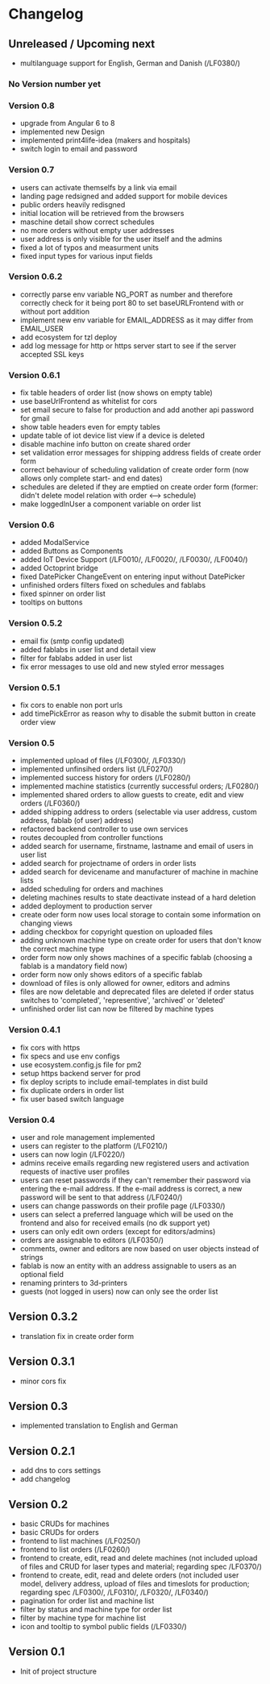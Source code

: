 # Changelog

## Unreleased / Upcoming next

* multilanguage support for English, German and Danish (/LF0380/)

### No Version number yet

### Version 0.8
* upgrade from Angular 6 to 8
* implemented new Design
* implemented print4life-idea (makers and hospitals)
* switch login to email and password

### Version 0.7
* users can activate themselfs by a link via email
* landing page redsigned and added support for mobile devices
* public orders heavily redisgned
* initial location will be retrieved from the browsers
* maschine detail show correct schedules
* no more orders without empty user addresses
* user address is only visible for the user itself and the admins
* fixed a lot of typos and measurment units
* fixed input types for various input fields

### Version 0.6.2

* correctly parse env variable NG_PORT as number and therefore correctly check for it being port 80 to set baseURLFrontend with or without port addition
* implement new env variable for EMAIL_ADDRESS as it may differ from EMAIL_USER
* add ecosystem for tzl deploy
* add log message for http or https server start to see if the server accepted SSL keys

### Version 0.6.1

* fix table headers of order list (now shows on empty table)
* use baseUrlFrontend as whitelist for cors
* set email secure to false for production and add another api password for gmail
* show table headers even for empty tables
* update table of iot device list view if a device is deleted
* disable machine info button on create shared order
* set validation error messages for shipping address fields of create order form
* correct behaviour of scheduling validation of create order form (now allows only complete start- and end dates)
* schedules are deleted if they are emptied on create order form (former: didn't delete model relation with order <--> schedule)
* make loggedInUser a component variable on order list

### Version 0.6

* added ModalService
* added Buttons as Components
* added IoT Device Support (/LF0010/, /LF0020/, /LF0030/, /LF0040/)
* added Octoprint bridge
* fixed DatePicker ChangeEvent on entering input without DatePicker
* unfinished orders filters fixed on schedules and fablabs
* fixed spinner on order list
* tooltips on buttons

### Version 0.5.2

* email fix (smtp config updated)
* added fablabs in user list and detail view
* filter for fablabs added in user list
* fix error messages to use old and new styled error messages

### Version 0.5.1

* fix cors to enable non port urls
* add timePickError as reason why to disable the submit button in create order view

### Version 0.5

* implemented upload of files (/LF0300/, /LF0330/)
* implemented unfinsihed orders list (/LF0270/)
* implemented success history for orders (/LF0280/)
* implemented machine statistics (currently successful orders; /LF0280/)
* implemented shared orders to allow guests to create, edit and view orders (/LF0360/)
* added shipping address to orders (selectable via user address, custom address, fablab (of user) address)
* refactored backend controller to use own services
* routes decoupled from controller functions
* added search for username, firstname, lastname and email of users in user list
* added search for projectname of orders in order lists
* added search for devicename and manufacturer of machine in machine lists
* added scheduling for orders and machines
* deleting machines results to state deactivate instead of a hard deletion
* added deployment to production server
* create oder form now uses local storage to contain some information on changing views
* adding checkbox for copyright question on uploaded files
* adding unknown machine type on create order for users that don't know the correct machine type
* order form now only shows machines of a specific fablab (choosing a fablab is a mandatory field now)
* order form now only shows editors of a specific fablab
* download of files is only allowed for owner, editors and admins
* files are now deletable and deprecated files are deleted if order status switches to 'completed', 'representive', 'archived' or 'deleted'
* unfinished order list can now be filtered by machine types

### Version 0.4.1

* fix cors with https
* fix specs and use env configs
* use ecosystem.config.js file for pm2
* setup https backend server for prod
* fix deploy scripts to include email-templates in dist build
* fix duplicate orders in order list
* fix user based switch language

### Version 0.4

* user and role management implemented
* users can register to the platform (/LF0210/)
* users can now login (/LF0220/)
* admins receive emails regarding new registered users and activation requests of inactive user profiles
* users can reset passwords if they can't remember their password via entering the e-mail address. If the e-mail address is correct, a new password will be sent to that address (/LF0240/)
* users can change passwords on their profile page (/LF0330/)
* users can select a preferred language which will be used on the frontend and also for received emails (no dk support yet)
* users can only edit own orders (except for editors/admins)
* orders are assignable to editors (/LF0350/)
* comments, owner and editors are now based on user objects instead of strings
* fablab is now an entity with an address assignable to users as an optional field
* renaming printers to 3d-printers
* guests (not logged in users) now can only see the order list

## Version 0.3.2

* translation fix in create order form

## Version 0.3.1

* minor cors fix

## Version 0.3

* implemented translation to English and German

## Version 0.2.1

* add dns to cors settings
* add changelog

## Version 0.2

* basic CRUDs for machines
* basic CRUDs for orders
* frontend to list machines (/LF0250/)
* frontend to list orders (/LF0260/)
* frontend to create, edit, read and delete machines (not included upload of files and CRUD for laser types and material; regarding spec /LF0370/)
* frontend to create, edit, read and delete orders (not included user model, delivery address, upload of files and timeslots for production; regarding spec /LF0300/, /LF0310/, /LF0320/, /LF0340/)
* pagination for order list and machine list
* filter by status and machine type for order list
* filter by machine type for machine list
* icon and tooltip to symbol public fields (/LF0330/)

## Version 0.1

* Init of project structure